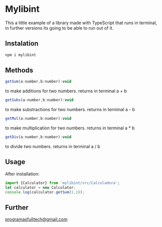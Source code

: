 # Mylibint

This a little example of a library made with TypeScript that runs in terminal, in further versions its going to be able to run out of it.

##  Instalation

```javascript 
npm i mylibint
```
## Methods

```javascript 
getSum(a:number,b:number):void
```
to make additions for two numbers. 
returns in terminal a + b

```javascript 
getSubs(a:number,b:number):void
```
to make substractions for two numbers.
returns in terminal a - b

```javascript 
getMul(a:number,b:number):void
```
to make multiplication for two numbers.
returns in terminal a * b

```javascript 
getDiv(a:number,b:number):void
```
to divide two numbers.
returns in terminal a / b

## Usage
After installation:

```javascript 
import {Calculator} from 'mylibint/src/Calculadora';
let calculator = new Calculator;
console.log(calculator.getSum(1,1));
```
## Further 

programasfulltech@gmail.com